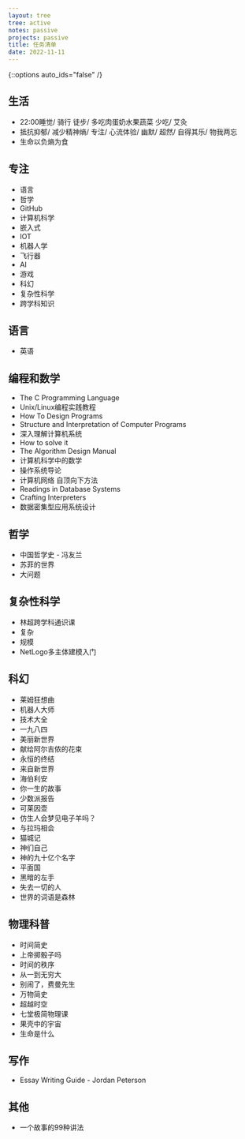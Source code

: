 ```yaml
---
layout: tree
tree: active
notes: passive
projects: passive
title: 任务清单
date: 2022-11-11
---
```



{::options auto_ids="false" /}


## 生活
* 22:00睡觉/ 骑行 徒步/ 多吃肉蛋奶水果蔬菜 少吃/ 艾灸
* 抵抗抑郁/ 减少精神熵/ 专注/ 心流体验/ 幽默/ 超然/ 自得其乐/ 物我两忘
* 生命以负熵为食

## 专注
* 语言
* 哲学
* GitHub
* 计算机科学
* 嵌入式
* IOT
* 机器人学
* 飞行器
* AI
* 游戏
* 科幻
* 复杂性科学
* 跨学科知识

## 语言
* 英语

## 编程和数学
* The C Programming Language
* Unix/Linux编程实践教程
* How To Design Programs
* Structure and Interpretation of Computer Programs
* 深入理解计算机系统
* How to solve it
* The Algorithm Design Manual
* 计算机科学中的数学
* 操作系统导论
* 计算机网络 自顶向下方法
* Readings in Database Systems
* Crafting Interpreters
* 数据密集型应用系统设计

## 哲学
* 中国哲学史 - 冯友兰
* 苏菲的世界
* 大问题

## 复杂性科学
* 林超跨学科通识课
* 复杂
* 规模
* NetLogo多主体建模入门

## 科幻
* 莱姆狂想曲
* 机器人大师
* 技术大全
* 一九八四
* 美丽新世界
* 献给阿尔吉侬的花束
* 永恒的终结
* 来自新世界
* 海伯利安
* 你一生的故事
* 少数派报告
* 可莱因壶
* 仿生人会梦见电子羊吗？
* 与拉玛相会
* 猫城记
* 神们自己
* 神的九十亿个名字
* 平面国
* 黑暗的左手
* 失去一切的人
* 世界的词语是森林

## 物理科普
* 时间简史
* 上帝掷骰子吗
* 时间的秩序
* 从一到无穷大
* 别闹了，费曼先生
* 万物简史
* 超越时空
* 七堂极简物理课
* 果壳中的宇宙
* 生命是什么

## 写作
* Essay Writing Guide - Jordan Peterson

## 其他
* 一个故事的99种讲法

